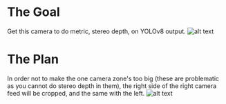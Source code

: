 # The Goal
Get this camera to do metric, stereo depth, on YOLOv8 output.
![alt text](https://github.com/JoshuaChick/Yolov8StereoDepth/blob/main/ReadMeImages/stereocam.jpg?raw=true)

# The Plan
In order not to make the one camera zone's too big (these are problematic as you cannot do stereo depth in them), the right side of the right camera feed will be cropped, and the same with the left.
![alt text](https://github.com/JoshuaChick/Yolov8StereoDepth/blob/main/ReadMeImages/ThePlanDiagram.png?raw=true)
